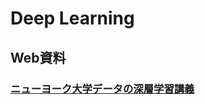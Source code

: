# Deep Learning

## Web資料

### [ニューヨーク大学データの深層学習講義](https://atcold.github.io/pytorch-Deep-Learning/ja/)
